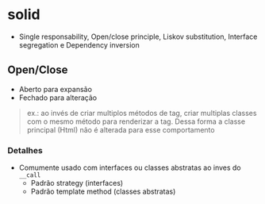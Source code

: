 # solid
- Single responsability, Open/close principle, Liskov substitution, Interface segregation e Dependency inversion

## Open/Close
- Aberto para expansão
- Fechado para alteração

> ex.: ao invés de criar multiplos métodos de tag, criar multiplas classes com o mesmo método para renderizar a tag. Dessa forma a classe principal (Html) não é alterada para esse comportamento

### Detalhes
- Comumente usado com interfaces ou classes abstratas ao inves do `__call`
    - Padrão strategy (interfaces)
    - Padrão template method (classes abstratas)
